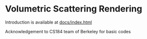 # Volumetric Scattering Rendering

Introduction is available at [docs/index.html](https://hilary217.github.io/cs184-final/)

Acknowledgement to CS184 team of Berkeley for basic codes
